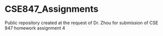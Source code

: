 # CSE847_Assignments

Public repository created at the request of Dr. Zhou for submission of CSE 847 homework assignment 4
